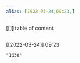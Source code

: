 ```yaml
---
alias: [2022-03-24,09:23,]
---
```

[[]]
table of content
```toc
```

[[2022-03-24]] 09:23

```query
"1630"
```